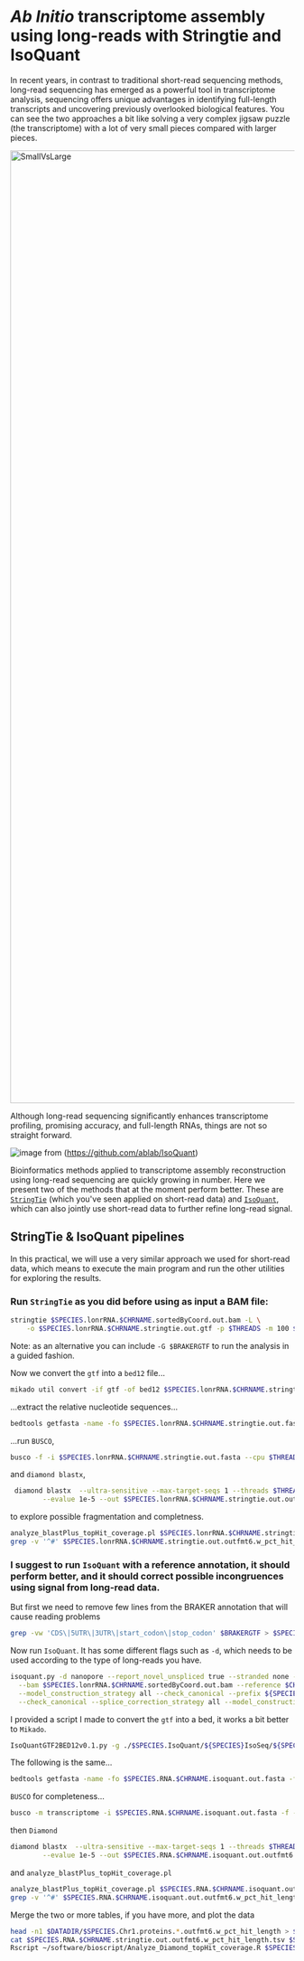 # *Ab Initio* transcriptome assembly using long-reads with Stringtie and IsoQuant
In recent years, in contrast to traditional short-read sequencing methods, long-read sequencing has emerged as a powerful tool in transcriptome analysis, sequencing offers unique advantages in identifying full-length transcripts and uncovering previously overlooked biological features.
You can see the two approaches a bit like solving a very complex jigsaw puzzle (the transcriptome) with a lot of very small pieces compared with larger pieces.

<img width="1686" alt="SmallVsLarge" src="https://github.com/francicco/GenomeAnnotationWorkshop2024/assets/9006870/c01b30c4-6cc5-45c3-a31e-a9d1764e5cac">

Although long-read sequencing significantly enhances transcriptome profiling, promising accuracy, and full-length RNAs, things are not so straight forward.

![image](https://github.com/francicco/GenomeAnnotationWorkshop2024/assets/9006870/9657aa7c-d119-4d5e-8b22-7e8407466f42)
from (https://github.com/ablab/IsoQuant)

Bioinformatics methods applied to transcriptome assembly reconstruction using long-read sequencing are quickly growing in number. Here we present two of the methods that at the moment perform better. These are [`StringTie`](https://www.nature.com/articles/nbt.3122) (which you've seen applied on short-read data) and [`IsoQuant`](https://www.nature.com/articles/s41587-022-01565-y), which can also jointly use short-read data to further refine long-read signal.

## StringTie & IsoQuant pipelines
In this practical, we will use a very similar approach we used for short-read data, which means to execute the main program and run the other utilities for exploring the results.

### Run `StringTie` as you did before using as input a BAM file:
```bash
stringtie $SPECIES.lonrRNA.$CHRNAME.sortedByCoord.out.bam -L \
	-o $SPECIES.lonrRNA.$CHRNAME.stringtie.out.gtf -p $THREADS -m 100 $STRAND
```
Note: as an alternative you can include `-G $BRAKERGTF` to run the analysis in a guided fashion.

Now we convert the `gtf` into a `bed12` file...
```bash
mikado util convert -if gtf -of bed12 $SPECIES.lonrRNA.$CHRNAME.stringtie.out.gtf | sed 's/;coding=False//' | sed 's/ID=//' > $SPECIES.lonrRNA.$CHRNAME.stringtie.out.bed
```

...extract the relative nucleotide sequences...
```bash
bedtools getfasta -name -fo $SPECIES.lonrRNA.$CHRNAME.stringtie.out.fasta -fi $DATADIR/$SPECIES.$CHRNAME.fasta -bed $SPECIES.lonrRNA.$CHRNAME.stringtie.out.bed
```

...run `BUSCO`, 
```bash
busco -f -i $SPECIES.lonrRNA.$CHRNAME.stringtie.out.fasta --cpu $THREADS -m transcriptome -l $BUSCODIR/$BUSCODB --out run_$SPECIES.lonrRNA.$CHRNAME.stringtie.out.$BUSCODB
```

and `diamond blastx`,
```bash
 diamond blastx  --ultra-sensitive --max-target-seqs 1 --threads $THREADS --query $SPECIES.lonrRNA.$CHRNAME.stringtie.out.fasta --outfmt 6 --db ${SWISSPROTDB} \
		--evalue 1e-5 --out $SPECIES.lonrRNA.$CHRNAME.stringtie.out.outfmt6
```

to explore possible fragmentation and completness.
```bash
analyze_blastPlus_topHit_coverage.pl $SPECIES.lonrRNA.$CHRNAME.stringtie.out.outfmt6 $SPECIES.lonrRNA.$CHRNAME.stringtie.out.fasta ${SWISSPROTDB}.fasta
grep -v '^#' $SPECIES.lonrRNA.$CHRNAME.stringtie.out.outfmt6.w_pct_hit_length | sed 's/^/Scallop\t/' > $SPECIES.lonrRNA.$CHRNAME.stringtie.out.outfmt6.w_pct_hit_length.tsv
```


### I suggest to run `IsoQuant` with a reference annotation, it should perform better, and it should correct possible incongruences using signal from long-read data.

But first we need to remove few lines from the BRAKER annotation that will cause reading problems
```bash
grep -vw 'CDS\|5UTR\|3UTR\|start_codon\|stop_codon' $BRAKERGTF > $SPECIES.BRAKER.isoquant.gff3
```

Now run `IsoQuant`. It has some different flags such as `-d`, which needs to be used according to the type of long-reads you have.
```bash
isoquant.py -d nanopore --report_novel_unspliced true --stranded none --threads $THREADS --genedb $SPECIES.BRAKER.isoquant.gff3 \
  --bam $SPECIES.lonrRNA.$CHRNAME.sortedByCoord.out.bam --reference $CHR --output $SPECIES.IsoQuant \
  --model_construction_strategy all --check_canonical --prefix ${SPECIES}IsoSeq --data_type $LONGTYPE \
  --check_canonical --splice_correction_strategy all --model_construction_strategy all --count_exons
```

I provided a script I made to convert the `gtf` into a bed, it works a bit better to `Mikado`.
```bash
IsoQuantGTF2BED12v0.1.py -g ./$SPECIES.IsoQuant/${SPECIES}IsoSeq/${SPECIES}IsoSeq.transcript_models.gtf > $SPECIES.RNA.$CHRNAME.isoquant.out.bed
```

The following is the same...
```bash
bedtools getfasta -name -fo $SPECIES.RNA.$CHRNAME.isoquant.out.fasta -fi $DATADIR/$SPECIES.$CHRNAME.fasta -bed $SPECIES.RNA.$CHRNAME.isoquant.out.bed
```

`BUSCO` for completeness...
```bash
busco -m transcriptome -i $SPECIES.RNA.$CHRNAME.isoquant.out.fasta -f -o run_$SPECIES.lonrRNA.$CHRNAME.isoquant.out.$BUSCODB -l $BUSCODIR/$BUSCODB --cpu $THREADS
```

then `Diamond`
```bash
diamond blastx  --ultra-sensitive --max-target-seqs 1 --threads $THREADS --query $SPECIES.RNA.$CHRNAME.isoquant.out.fasta --outfmt 6 --db ${SWISSPROTDB} \
		--evalue 1e-5 --out $SPECIES.RNA.$CHRNAME.isoquant.out.outfmt6
```

and `analyze_blastPlus_topHit_coverage.pl`
```bash
analyze_blastPlus_topHit_coverage.pl $SPECIES.RNA.$CHRNAME.isoquant.out.outfmt6 $SPECIES.RNA.$CHRNAME.isoquant.out.fasta ${SWISSPROTDB}.fasta
grep -v '^#' $SPECIES.RNA.$CHRNAME.isoquant.out.outfmt6.w_pct_hit_length | sed 's/^/IsoQuant\t/' > $SPECIES.RNA.$CHRNAME.isoquant.out.outfmt6.w_pct_hit_length.tsv
```

Merge the two or more tables, if you have more, and plot the data
```bash
head -n1 $DATADIR/$SPECIES.Chr1.proteins.*.outfmt6.w_pct_hit_length > $SPECIES.AbInitioLongReadsVsRef.w_pct_hit_length.tsv
cat $SPECIES.RNA.$CHRNAME.stringtie.out.outfmt6.w_pct_hit_length.tsv $SPECIES.RNA.$CHRNAME.isoquant.out.outfmt6.w_pct_hit_length.tsv >> $SPECIES.AbInitioLongReadsVsRef.w_pct_hit_length.tsv
Rscript ~/software/bioscript/Analyze_Diamond_topHit_coverage.R $SPECIES.AbInitioLongReadsVsRef.w_pct_hit_length.tsv $SPECIES.AbInitioLongReadsVsRef.w_pct_hit_length.png
```
